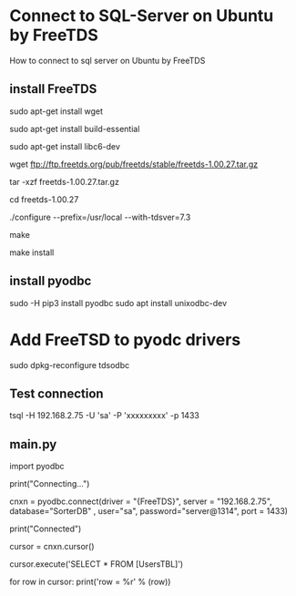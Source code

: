 # Connect to SQL-Server on Ubuntu by FreeTDS
How to connect to sql server on Ubuntu by FreeTDS

## install FreeTDS

sudo apt-get install wget

sudo apt-get install build-essential

sudo apt-get install libc6-dev

wget ftp://ftp.freetds.org/pub/freetds/stable/freetds-1.00.27.tar.gz

tar -xzf freetds-1.00.27.tar.gz

cd freetds-1.00.27

./configure --prefix=/usr/local --with-tdsver=7.3

make

make install

## install pyodbc
sudo -H pip3 install pyodbc
sudo apt install unixodbc-dev

# Add FreeTSD to pyodc drivers
sudo dpkg-reconfigure tdsodbc

## Test connection

tsql -H 192.168.2.75 -U 'sa' -P 'xxxxxxxxx' -p 1433

## main.py

import pyodbc

print("Connecting...")

cnxn = pyodbc.connect(driver = "{FreeTDS}", server = "192.168.2.75", database="SorterDB" , user="sa", password="server@1314", port = 1433)

print("Connected")

cursor = cnxn.cursor()

cursor.execute('SELECT * FROM [UsersTBL]')

for row in cursor:
    print('row = %r' % (row))


